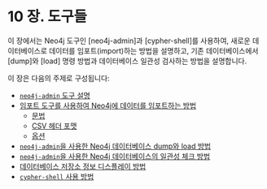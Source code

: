 # 10 장. 도구들
<div class="abstract">
<p>이 장에서는 Neo4j 도구인 [neo4j-admin]과 [cypher-shell]를 사용하여, 
새로운 데이터베이스로 데이터를 임포트(import)하는 방법을 설명하고, 
기존 데이터베이스에서 [dump]와 [load] 명령 방법과 데이터베이스 일관성 검사하는 방법을 설명합니다.
</p>
</div>
이 장은 다음의 주제로 구성됩니다:

* [`neo4j-admin` 도구 설명](/tools/neo4j-admin.md)
* [임포트 도구를 사용하여 Neo4j에 데이터를 임포트하는 방법](/tools/import.md)
  - [문법](/tools/import/syntax.md)
  - [CSV 헤더 포맷](tools/import/file-header-format.md)
  - [옵션](/tools/import/options.md)
* [`neo4j-admin`을 사용한 Neo4j 데이터베이스 dump와 load 방법](/tools/dump-load.md)
* [`neo4j-admin`을 사용한 Neo4j 데이터베이스의 일관성 체크 방법](/tools/consistency-checker.md)
* [데이터베이스 저장소 정보 디스플레이 방법](/tools/store-info.md)
* [`cypher-shell` 사용 방법](/tools/cypher-shell.md)
